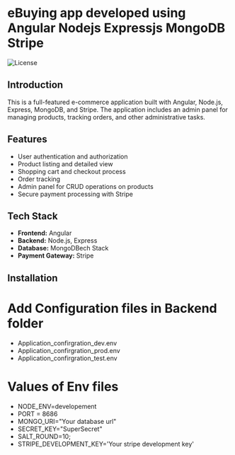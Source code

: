 # eBuying app developed using Angular Nodejs Expressjs MongoDB Stripe

![License](https://img.shields.io/badge/license-MIT-blue.svg)

## Introduction

This is a full-featured e-commerce application built with Angular, Node.js, Express, MongoDB, and Stripe. The application includes an admin panel for managing products, tracking orders, and other administrative tasks.

## Features

- User authentication and authorization
- Product listing and detailed view
- Shopping cart and checkout process
- Order tracking
- Admin panel for CRUD operations on products
- Secure payment processing with Stripe

## Tech Stack

- **Frontend:** Angular
- **Backend:** Node.js, Express
- **Database:** MongoDBech Stack 
- **Payment Gateway:** Stripe

## Installation

# Add Configuration files in Backend folder
- Application_confirgration_dev.env
- Application_confirgration_prod.env
- Application_confirgration_test.env
# Values of Env files
- NODE_ENV=developement
- PORT = 8686
- MONGO_URI="Your database url"
- SECRET_KEY="SuperSecret"
- SALT_ROUND=10;
- STRIPE_DEVELOPMENT_KEY='Your stripe development key'

